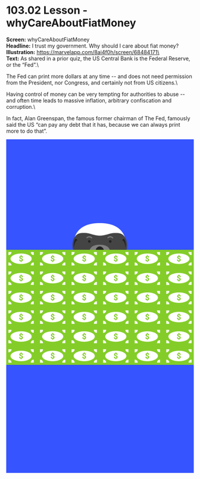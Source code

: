 # 103.02 Lesson - whyCareAboutFiatMoney

**Screen:** whyCareAboutFiatMoney\
**Headline:** I trust my government. Why should I care about fiat money?\
**Illustration:** https://marvelapp.com/8ai4f0h/screen/68484171\
\
**Text:** As shared in a prior quiz, the US Central Bank is the Federal Reserve, or the “Fed”.\


The Fed can print more dollars at any time -- and does not need permission from the President, nor Congress, and certainly not from US citizens.\


Having control of money can be very tempting for authorities to abuse -- and often time leads to massive inflation, arbitrary confiscation and corruption.\


In fact, Alan Greenspan, the famous former chairman of The Fed, famously said the US “can pay any debt that it has, because we can always print more to do that”.

![](<../.gitbook/assets/image (15).png>)
